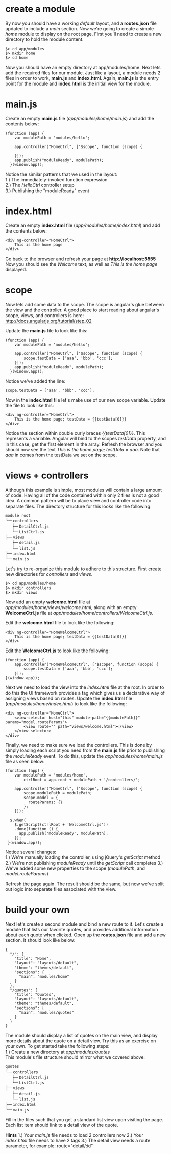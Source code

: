 # create a module

By now you should have a working *default* layout, and a **routes.json** file updated to include a *main* section. Now we're going to create a simple *home* module to display on the root page. First you'll need to create a new directory to hold the module content.
```
$> cd app/modules
$> mkdir home
$> cd home
```

Now you should have an empty directory at app/modules/home. Next lets add the required files for our module. Just like a layout, a module needs 2 files in order to work, **main.js** and **index.html**. Again, **main.js** is the entry point for the module and **index.html** is the initial view for the module.

# main.js
Create an empty **main.js** file (*app/modules/home/main.js*) and add the contents below:
```
(function (app) {
    var modulePath = 'modules/hello';

    app.controller("HomeCtrl", ['$scope', function (scope) {

    }]);
    app.publish("moduleReady", modulePath);
  }(window.app));
```
Notice the similar patterns that we used in the layout:  
1.) The immediately-invoked function expression  
2.) The *HelloCtrl* controller setup  
3.) Publishing the "moduleReady" event  


# index.html
Create an empty **index.html** file (*app/modules/home/index.html*) and add the contents below:
```
<div ng-controller="HomeCtrl">
    This is the home page
</div>
```

  
Go back to the browser and refresh your page at **http://localhost:5555**  
Now you should see the *Welcome* text, as well as *This is the home page* displayed.

# scope
Now lets add some data to the scope. The scope is angular's glue between the view and the controller. A good place to start reading about angular's scope, views, and controllers is here: http://docs.angularjs.org/tutorial/step_02
  
Update the **main.js** file to look like this:
```
(function (app) {
    var modulePath = 'modules/hello';

    app.controller("HomeCtrl", ['$scope', function (scope) {
        scope.testData = ['aaa', 'bbb', 'ccc'];
    }]);
    app.publish("moduleReady", modulePath);
  }(window.app));
  ```
  Notice we've added the line:
  ```
  scope.testData = ['aaa', 'bbb', 'ccc'];
  ```

Now in the **index.html** file let's make use of our new scope variable. Update the file to look like this:
```
<div ng-controller="HomeCtrl">
    This is the home page; testData = {{testData[0]}}
</div>
```
Notice the section within double curly braces *{{testData[0]}}*. This represents a variable. Angular will bind to the scopes *testData* property, and in this case, get the first element in the array. Refresh the browser and you should now see the text *This is the home page; testData = aaa*. Note that *aaa* in comes from the testData we set on the scope.

# views + controllers
Although this example is simple, most modules will contain a large amount of code. Having all of the code contained within only 2 files is not a good idea. A common pattern will be to place view and controller code into separate files. The directory structure for this looks like the following:  

`module root`  
└─ `controllers`  
&nbsp;&nbsp;&nbsp;&nbsp;&nbsp;├─ `DetailCtrl.js`  
&nbsp;&nbsp;&nbsp;&nbsp;&nbsp;└─ `ListCtrl.js`  
├─ `views`  
&nbsp;&nbsp;&nbsp;&nbsp;&nbsp;├─ `detail.js`  
&nbsp;&nbsp;&nbsp;&nbsp;&nbsp;└─ `list.js`  
├─ `index.html`  
└─ `main.js`  

Let's try to re-organize this module to adhere to this structure. First create new directories for *controllers* and *views*. 
```
$> cd app/modules/home
$> mkdir controllers
$> mkdir views
```

Now add an empty **welcome.html** file at *app/modules/home/views/welcome.html*, along with an empty **WelcomeCtrl.js** file at *app/modules/home/controllers/WelcomeCtrl.js*.
  
Edit the **welcome.html** file to look like the following:
```
<div ng-controller="HomeWelcomeCtrl">
    This is the home page; testData = {{testData[0]}}
</div>
```

Edit the **WelcomeCtrl.js** to look like the following:
```
(function (app) {
    app.controller("HomeWelcomeCtrl", ['$scope', function (scope) {
        scope.testData = ['aaa', 'bbb', 'ccc'];
    }]);
}(window.app));
```

Next we need to load the view into the *index.html* file at the root. In order to do this the UI framework provides a **<view-selector>** tag which gives us a declarative way of assigning views based on routes. Update the **index.html** file (*app/modules/home/index.html*) to look like the following:
```
<div ng-controller="HomeCtrl">
    <view-selector host="this" module-path="{{modulePath}}" params="model.routeParams">
        <view route="" path="views/welcome.html"></view>
    </view-selector>
</div>
```

Finally, we need to make sure we load the controllers. This is done by simply loading each script you need from the **main.js** file prior to publishing the *moduleReady* event. To do this, update the *app/modules/home/main.js* file as seen below:
```
(function (app) {
    var modulePath = 'modules/home',
        ctrlRoot = app.root + modulePath + '/controllers/';

    app.controller("HomeCtrl", ['$scope', function (scope) {
        scope.modulePath = modulePath;
        scope.model = {
          routeParams: {}
        };
    }]);
    
  $.when(
    $.getScript(ctrlRoot + 'WelcomeCtrl.js'))
    .done(function () {
      app.publish('moduleReady', modulePath);
    });
 }(window.app));
```

Notice several changes:  
1.) We're manually loading the controller, using jQuery's *getScript* method
2.) We're not publishing *moduleReady* until the *getScript* call completes
3.) We've added some new properties to the scope (*modulePath*, and *model.routeParams*)
  
Refresh the page again. The result should be the same, but now we've split out logic into separate files associated with the view.

# build your own
Next let's create a second module and bind a new route to it. Let's create a module that lists our favorite quotes, and provides additional information about each quote when clicked. Open up the **routes.json** file and add a new section. It should look like below:
```
{
  "/": {
    "title": "Home",
    "layout": "layouts/default",
    "theme": "themes/default",
    "sections": {
      "main": "modules/home"
    }
  },
  "/quotes": {
    "title": "Quotes",
    "layout": "layouts/default",
    "theme": "themes/default",
    "sections": {
      "main": "modules/quotes"
    }
  }
}
```

The module should display a list of quotes on the main view, and display more details about the quote on a detail view. Try this as an exercise on your own. To get started take the following steps:  
1.) Create a new directory at *app/modules/quotes*  
This module's file structure should mirror what we covered above:

`quotes`  
└─ `controllers`  
&nbsp;&nbsp;&nbsp;&nbsp;&nbsp;├─ `DetailCtrl.js`  
&nbsp;&nbsp;&nbsp;&nbsp;&nbsp;└─ `ListCtrl.js`  
├─ `views`  
&nbsp;&nbsp;&nbsp;&nbsp;&nbsp;├─ `detail.js`  
&nbsp;&nbsp;&nbsp;&nbsp;&nbsp;└─ `list.js`  
├─ `index.html`  
└─ `main.js`  

Fill in the files such that you get a standard list view upon visiting the page. Each list item should link to a detail view of the quote.
  
**Hints**
1.) Your *main.js* file needs to load 2 controllers now
2.) Your *index.html* file needs to have 2 <view> tags
3.) The detail view needs a route parameter, for example: route="detail/:id"
